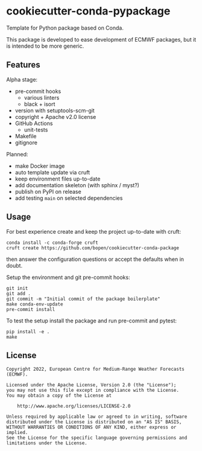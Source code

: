 # cookiecutter-conda-pypackage

Template for Python package based on Conda.

This package is developed to ease development of ECMWF packages, but it is intended to
be more generic.

## Features

Alpha stage:

- pre-commit hooks
  - various linters
  - black + isort
- version with setuptools-scm-git
- copyright + Apache v2.0 license
- GitHub Actions
  - unit-tests
- Makefile
- gitignore

Planned:

- make Docker image
- auto template update via cruft
- keep environment files up-to-date
- add documentation skeleton (with sphinx / myst?)
- publish on PyPI on release
- add testing `main` on selected dependencies

## Usage

For best experience create and keep the project up-to-date with cruft:

```
conda install -c conda-forge cruft
cruft create https://github.com/bopen/cookiecutter-conda-package
```

then answer the configuration questions or accept the defaults when in doubt.

Setup the environment and git pre-commit hooks:

```
git init
git add .
git commit -m "Initial commit of the package boilerplate"
make conda-env-update
pre-commit install
```

To test the setup install the package and run pre-commit and pytest:

```
pip install -e .
make
```

## License

```
Copyright 2022, European Centre for Medium-Range Weather Forecasts (ECMWF).

Licensed under the Apache License, Version 2.0 (the "License");
you may not use this file except in compliance with the License.
You may obtain a copy of the License at

    http://www.apache.org/licenses/LICENSE-2.0

Unless required by applicable law or agreed to in writing, software
distributed under the License is distributed on an "AS IS" BASIS,
WITHOUT WARRANTIES OR CONDITIONS OF ANY KIND, either express or implied.
See the License for the specific language governing permissions and
limitations under the License.
```
